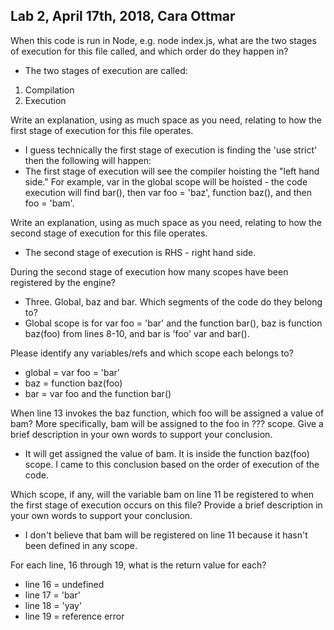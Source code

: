 ## Lab 2, April 17th, 2018, Cara Ottmar

When this code is run in Node, e.g. node index.js, what are the two stages of execution for this file called, and which order do they happen in?
- The two stages of execution are called:
1. Compilation
2. Execution

Write an explanation, using as much space as you need, relating to how the first stage of execution for this file operates.
- I guess technically the first stage of execution is finding the 'use strict' then the following will happen: 
- The first stage of execution will see the compiler hoisting the "left hand side." For example, var in the global scope will be hoisted - the code execution will find bar(), then var foo = 'baz', function baz(), and then foo = 'bam'. 

Write an explanation, using as much space as you need, relating to how the second stage of execution for this file operates.
- The second stage of execution is RHS - right hand side. 

During the second stage of execution how many scopes have been registered by the engine?
- Three. Global, baz and bar. 
Which segments of the code do they belong to?
- Global scope is for var foo = 'bar' and the function bar(), baz is function baz(foo) from lines 8-10, and bar is 'foo' var and bar(). 

Please identify any variables/refs and which scope each belongs to?
- global = var foo = 'bar'
- baz = function baz(foo)
- bar = var foo and the function bar()

When line 13 invokes the baz function, which foo will be assigned a value of bam? More specifically, bam will be assigned to the foo in ??? scope. Give a brief description in your own words to support your conclusion.
- It will get assigned the value of bam. It is inside the function baz(foo) scope. I came to this conclusion based on the order of execution of the code. 

Which scope, if any, will the variable bam on line 11 be registered to when the first stage of execution occurs on this file? Provide a brief description in your own words to support your conclusion.

- I don't believe that bam will be registered on line 11 because it hasn't been defined in any scope.

For each line, 16 through 19, what is the return value for each?
- line 16 = undefined
- line 17 = 'bar'
- line 18 = 'yay'
- line 19 = reference error